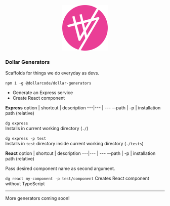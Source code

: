 <div align="center">

![Dollar Generators](icon-144.png)

</div>

### Dollar Generators

Scaffolds for things we do everyday as devs.

`npm i -g @dollarcode/dollar-generators`

* Generate an Express service
* Create React component

__Express__
option | shortcut | description
---|--- | ---
--path | -p | installation path (relative)
<br />

`dg express`<br />
Installs in current working directory (`./`)

`dg express -p test`<br />
Installs in `test` directory inside current working directory (`./tests`)

__React__
option | shortcut | description
---|--- | ---
--path | -p | installation path (relative)
<br />

Pass desired component name as second argument.

`dg react my-component -p test/component`
Creates React component without TypeScript

---
More generators coming soon!
